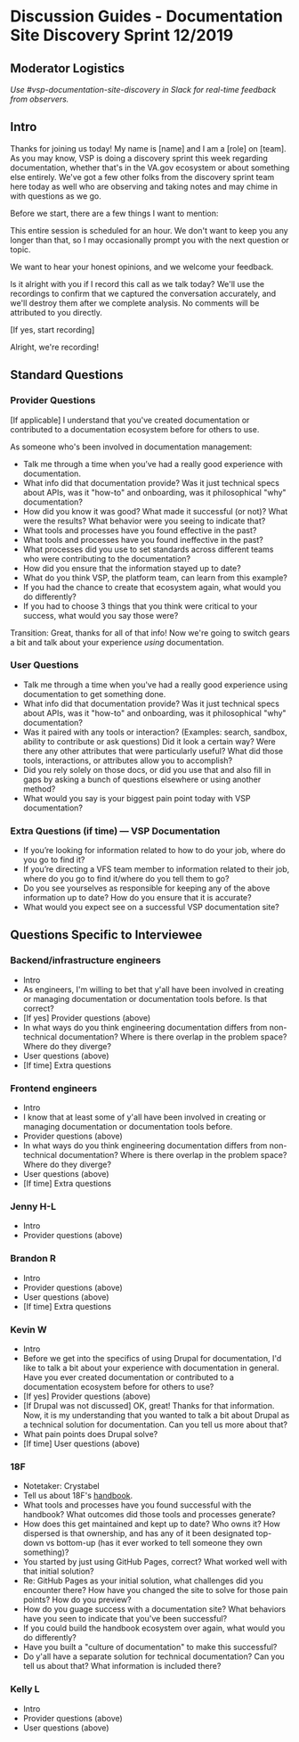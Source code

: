 # Discussion Guides - Documentation Site Discovery Sprint 12/2019

## Moderator Logistics
_Use #vsp-documentation-site-discovery in Slack for real-time feedback from observers._

## Intro
Thanks for joining us today! My name is [name] and I am a [role] on [team]. As you may know, VSP is doing a discovery sprint this week regarding documentation, whether that's in the VA.gov ecosystem or about something else entirely. We've got a few other folks from the discovery sprint team here today as well who are observing and taking notes and may chime in with questions as we go.

Before we start, there are a few things I want to mention: 

This entire session is scheduled for an hour. We don't want to keep you any longer than that, so I may occasionally prompt you with the next question or topic. 

We want to hear your honest opinions, and we welcome your feedback. 

Is it alright with you if I record this call as we talk today? We'll use the recordings to confirm that we captured the conversation accurately, and we'll destroy them after we complete analysis. No comments will be attributed to you directly. 

[If yes, start recording]

Alright, we're recording!

## Standard Questions 

### Provider Questions 
[If applicable] I understand that you've created documentation or contributed to a documentation ecosystem before for others to use. 

As someone who's been involved in documentation management: 
- Talk me through a time when you’ve had a really good experience with documentation.
- What info did that documentation provide? Was it just technical specs about APIs, was it "how-to" and onboarding, was it philosophical "why" documentation?
- How did you know it was good? What made it successful (or not)? What were the results? What behavior were you seeing to indicate that?
- What tools and processes have you found effective in the past?
- What tools and processes have you found ineffective in the past? 
- What processes did you use to set standards across different teams who were contributing to the documentation?
- How did you ensure that the information stayed up to date? 
- What do you think VSP, the platform team, can learn from this example? 
- If you had the chance to create that ecosystem again, what would you do differently?
- If you had to choose 3 things that you think were critical to your success, what would you say those were?

Transition: Great, thanks for all of that info! Now we're going to switch gears a bit and talk about your experience _using_ documentation.

### User Questions
- Talk me through a time when you've had a really good experience using documentation to get something done.
- What info did that documentation provide? Was it just technical specs about APIs, was it "how-to" and onboarding, was it philosophical "why" documentation? 
- Was it paired with any tools or interaction? (Examples: search, sandbox, ability to contribute or ask questions) Did it look a certain way? Were there any other attributes that were particularly useful? What did those tools, interactions, or attributes allow you to accomplish?
- Did you rely solely on those docs, or did you use that and also fill in gaps by asking a bunch of questions elsewhere or using another method?
- What would you say is your biggest pain point today with VSP documentation?

### Extra Questions (if time) — VSP Documentation
- If you’re looking for information related to how to do your job, where do you go to find it?
- If you’re directing a VFS team member to information related to their job, where do you go to find it/where do you tell them to go?
- Do you see yourselves as responsible for keeping any of the above information up to date? How do you ensure that it is accurate?
- What would you expect see on a successful VSP documentation site?

## Questions Specific to Interviewee

### Backend/infrastructure engineers
- Intro
- As engineers, I'm willing to bet that y'all have been involved in creating or managing documentation or documentation tools before. Is that correct? 
- [If yes] Provider questions (above)
- In what ways do you think engineering documentation differs from non-technical documentation? Where is there overlap in the problem space? Where do they diverge?
- User questions (above)
- [If time] Extra questions

### Frontend engineers
- Intro
- I know that at least some of y'all have been involved in creating or managing documentation or documentation tools before.
- Provider questions (above)
- In what ways do you think engineering documentation differs from non-technical documentation? Where is there overlap in the problem space? Where do they diverge?
- User questions (above)
- [If time] Extra questions

### Jenny H-L
- Intro
- Provider questions (above) 

### Brandon R
- Intro
- Provider questions (above)
- User questions (above)
- [If time] Extra questions

### Kevin W
- Intro
- Before we get into the specifics of using Drupal for documentation, I'd like to talk a bit about your experience with documentation in general. Have you ever created documentation or contributed to a documentation ecosystem before for others to use?
- [If yes] Provider questions (above)
- [If Drupal was not discussed] OK, great! Thanks for that information. Now, it is my understanding that you wanted to talk a bit about Drupal as a technical solution for documentation. Can you tell us more about that? 
- What pain points does Drupal solve? 
- [If time] User questions (above)

### 18F
- Notetaker: Crystabel
- Tell us about 18F's [handbook](https://handbook.18f.gov/).
- What tools and processes have you found successful with the handbook? What outcomes did those tools and processes generate?
- How does this get maintained and kept up to date? Who owns it? How dispersed is that ownership, and has any of it been designated top-down vs bottom-up (has it ever worked to tell someone they own something)?
- You started by just using GitHub Pages, correct? What worked well with that initial solution? 
- Re: GitHub Pages as your initial solution, what challenges did you encounter there? How have you changed the site to solve for those pain points? How do you preview?
- How do you guage success with a documentation site? What behaviors have you seen to indicate that you've been successful?
- If you could build the handbook ecosystem over again, what would you do differently? 
- Have you built a "culture of documentation" to make this successful? 
- Do y'all have a separate solution for technical documentation? Can you tell us about that? What information is included there? 

### Kelly L
- Intro
- Provider questions (above)
- User questions (above)
